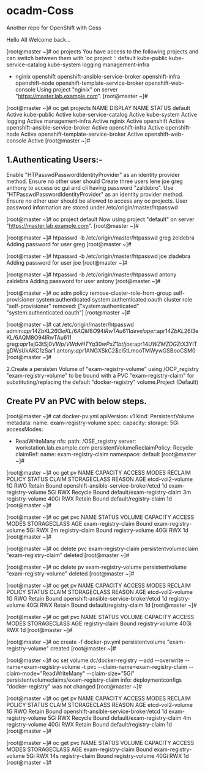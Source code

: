 # ocadm-Coss
Another repo for OpenShift with Coss

Hello All Welcome back...

[root@master ~]# oc projects
You have access to the following projects and can switch between them with 'oc project <projectname>':
default
kube-public
kube-service-catalog
kube-system
logging
management-infra
* nginix
openshift
openshift-ansible-service-broker
openshift-infra
openshift-node
openshift-template-service-broker
openshift-web-console
Using project "nginix" on server "https://master.lab.example.com".
[root@master ~]#
  
[root@master ~]# oc get projects
NAME DISPLAY NAME STATUS
default Active
kube-public Active
kube-service-catalog Active
kube-system Active
logging Active
management-infra Active
nginix Active
openshift Active
openshift-ansible-service-broker Active
openshift-infra Active
openshift-node Active
openshift-template-service-broker Active
openshift-web-console Active
[root@master ~]#


1.Authenticating Users:-
-------------------------
Enable "HTPasswdPasswordIdentityProvider" as an identity provider method.
Ensure no other user should
Create three users
lene
joe
greg
anthony
to access oc gui and cli having password "zaldebro".
Use "HTPasswdPasswordIdentityProvider" as an identity provider method.
Ensure no other user should be allowed to access any oc projects.
User password information are stored under
/etc/origin/master/htpasswd

[root@master ~]# oc project default
Now using project "default" on server "https://master.lab.example.com".
[root@master ~]#

[root@master ~]# htpasswd -b /etc/origin/master/htpasswd greg zeldebra
Adding password for user greg
[root@master ~]#

[root@master ~]# htpasswd -b /etc/origin/master/htpasswd joe zladebra
Adding password for user joe
[root@master ~]#

[root@master ~]# htpasswd -b /etc/origin/master/htpasswd antony zaldebra
Adding password for user antony
[root@master ~]#

[root@master ~]# oc adm policy remove-cluster-role-from-group self-provisioner system:authenticated
system:authenticated:oauth
cluster role "self-provisioner" removed: ["system:authenticated" "system:authenticated:oauth"]
[root@master ~]#

[root@master ~]# cat /etc/origin/master/htpasswd
admin:$apr1$4ZbKL26l$3eKL/6AQM8O94lRwTAu611
developer:$apr1$4ZbKL26l$3eKL/6AQM8O94lRwTAu611
greg:$apr1$ejG3tSj0$VWp/VWdvHTYq30wPxZ1bt/
joe:$apr1$4UWZMZDG$ZtX3YlTgDWsUkAKC1zSar1
antony:$apr1$ANGXSkC2$cI5tLmooTMWywGSBooCSM0
[root@master ~]#



2.Create a persisten Volume of "exam-registry-volume" using /OCP_registry
"exam-registry-volume" to be bound with a PVC "exam-registry-claim" for
substituting/replacing the default "docker-registry" volume.Project (Default)

Create PV an PVC with below steps.
-----------------------------------

[root@master ~]# cat docker-pv.yml
apiVersion: v1
kind: PersistentVolume
metadata:
name: exam-registry-volume
spec:
capacity:
storage: 5Gi
accessModes:
- ReadWriteMany
nfs:
path: /OSE_registry
server: workstation.lab.example.com
persistentVolumeReclaimPolicy: Recycle
claimRef:
name: exam-registry-claim
namespace: default
[root@master ~]#

[root@master ~]# oc get pv
NAME CAPACITY ACCESS MODES RECLAIM POLICY STATUS CLAIM
STORAGECLASS REASON AGE
etcd-vol2-volume 1G RWO Retain Bound
openshift-ansible-service-broker/etcd 1d
exam-registry-volume 5Gi RWX Recycle Bound default/exam-registry-claim
3m
registry-volume 40Gi RWX Retain Bound default/registry-claim
1d
[root@master ~]#

[root@master ~]# oc get pvc
NAME STATUS VOLUME CAPACITY ACCESS MODES STORAGECLASS AGE
exam-registry-claim Bound exam-registry-volume 5Gi RWX 2m
registry-claim Bound registry-volume 40Gi RWX 1d
[root@master ~]#

[root@master ~]# oc delete pvc exam-registry-claim
persistentvolumeclaim "exam-registry-claim" deleted
[root@master ~]#

[root@master ~]# oc delete pv exam-registry-volume
persistentvolume "exam-registry-volume" deleted
[root@master ~]#

[root@master ~]# oc get pv
NAME CAPACITY ACCESS MODES RECLAIM POLICY STATUS CLAIM
STORAGECLASS REASON AGE
etcd-vol2-volume 1G RWO Retain Bound
openshift-ansible-service-broker/etcd 1d
registry-volume 40Gi RWX Retain Bound default/registry-claim
1d
[root@master ~]#

[root@master ~]# oc get pvc
NAME STATUS VOLUME CAPACITY ACCESS MODES STORAGECLASS AGE
registry-claim Bound registry-volume 40Gi RWX 1d
[root@master ~]#

[root@master ~]# oc create -f docker-pv.yml
persistentvolume "exam-registry-volume" created
[root@master ~]#

[root@master ~]# oc set volume dc/docker-registry --add --overwrite --name=exam-registry-volume -t pvc
--claim-name=exam-registry-claim --claim-mode="ReadWriteMany" --claim-size="5Gi"
persistentvolumeclaims/exam-registry-claim
info: deploymentconfigs "docker-registry" was not changed
[root@master ~]#

[root@master ~]# oc get pv
NAME CAPACITY ACCESS MODES RECLAIM POLICY STATUS CLAIM
STORAGECLASS REASON AGE
etcd-vol2-volume 1G RWO Retain Bound
openshift-ansible-service-broker/etcd 1d
exam-registry-volume 5Gi RWX Recycle Bound default/exam-registry-claim
4m
registry-volume 40Gi RWX Retain Bound default/registry-claim
1d
[root@master ~]#

[root@master ~]# oc get pvc
NAME STATUS VOLUME CAPACITY ACCESS MODES STORAGECLASS AGE
exam-registry-claim Bound exam-registry-volume 5Gi RWX 14s
registry-claim Bound registry-volume 40Gi RWX 1d
[root@master ~]#
